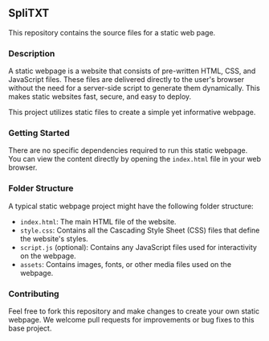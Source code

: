 ## SpliTXT

This repository contains the source files for a static web page.

### Description

A static webpage is a website that consists of pre-written HTML, CSS, and JavaScript files. These files are delivered directly to the user's browser without the need for a server-side script to generate them dynamically. This makes static websites fast, secure, and easy to deploy.

This project utilizes static files to create a simple yet informative webpage.

### Getting Started

There are no specific dependencies required to run this static webpage. You can view the content directly by opening the `index.html` file in your web browser.

### Folder Structure

A typical static webpage project might have the following folder structure:

- `index.html`: The main HTML file of the website.
- `style.css`: Contains all the Cascading Style Sheet (CSS) files that define the website's styles.
- `script.js` (optional): Contains any JavaScript files used for interactivity on the webpage.
- `assets`: Contains images, fonts, or other media files used on the webpage.

### Contributing

Feel free to fork this repository and make changes to create your own static webpage. We welcome pull requests for improvements or bug fixes to this base project.

